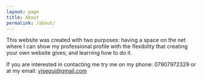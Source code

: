 ```yaml
---
layout: page
title: About
permalink: /about/
---
```

This website was created with two purposes: having a space on the net where I can show my professional profile with the flexibility that creating your own website gives; and learning how to do it.

If you are interested in contacting me try me on my phone: 07907972329 or at my email: vjsequi@gmail.com
